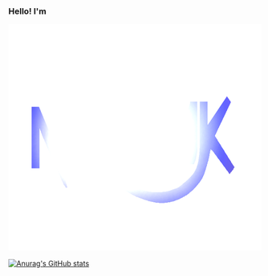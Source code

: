 ### Hello! I'm

<img src="resources/Nan0MK 2021V2 RC2 Clear.png" style="width:650px;height:450px;">

[![Anurag's GitHub stats](https://github-readme-stats.vercel.app/api?username=Nan0MK)](https://github.com/anuraghazra/github-readme-stats)


<!--
**Nan0MK/Nan0MK** is a ✨ _special_ ✨ repository because its `README.md` (this file) appears on your GitHub profile.

Here are some ideas to get you started:

- 🔭 I’m currently working on ...
- 🌱 I’m currently learning ...
- 👯 I’m looking to collaborate on ...
- 🤔 I’m looking for help with ...
- 💬 Ask me about ...
- 📫 How to reach me: ...
- 😄 Pronouns: ...
- ⚡ Fun fact: ...
-->
